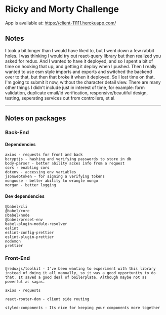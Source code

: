# Ricky and Morty Challenge
App is available at: https://client-11111.herokuapp.com/

## Notes
I took a bit longer than I would have liked to, but I went down a few rabbit holes. I was thinking I would try out react-query library but then realized you asked for redux. And I wanted to have it deployed, and so I spent a bit of time on hooking that up, and getting it deploy when I pushed. Then I really wanted to use esm style imports and exports and switched the backend over to that, but then that broke it when it deployed. So I lost time on that. I'm going to submit it now, without the character detail view. There are many other things I didn't include just in interest of time, for example: form validation, duplicate email/id verification, responsive/beautiful design, testing, seperating services out from controllers, et al.

---
## Notes on packages
### Back-End
#### Dependencies
    axios - requests for front and back
    bcryptjs - hashing and verifying passwords to store in db
    body-parser - better ability acces info from a request
    cors - enabling cors
    dotenv - accessing env variables
    jsonwebtoken - for signing a verifying tokens
    mongoose - better ability to wrangle mongo
    morgan - better logging
#### Dev dependencies
    @babel/cli
    @babel/core
    @babel/node
    @babel/preset-env
    babel-plugin-module-resolver
    eslint
    eslint-config-prettier
    eslint-plugin-prettier
    nodemon
    prettier

### Front-End


    @reduxjs/toolkit - I've been wanting to experiment with this library instead of doing it all manually, so it was a good opportunity to do that. It saved a good deal of boilerplate. Although maybe not as powerful as sagas.

    axios - requests

    react-router-dom - client side routing

    styled-components - Its nice for keeping your components more together
